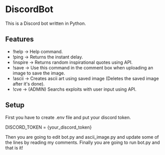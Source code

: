 # DiscordBot
This is a Discord bot written in Python.

## Features
- !help -> Help command.
- !ping -> Returns the instant delay.
- !inspire -> Returns random inspirational quotes using API.
- !save -> Use this command in the comment box when uploading an image to save the image.
- !ascii -> Creates ascii art using saved image (Deletes the saved image after it's done).
- !cve -> (ADMIN) Searchs exploits with user input using API.
## Setup
First you have to create .env file and put your discord token.

DISCORD_TOKEN = {your_discord_token}

Then you are going to edit bot.py and ascii_image.py and update some of the lines by reading my comments.
Finally you are going to run bot.py and that is it!
